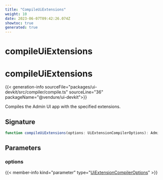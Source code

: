 ```yaml
---
title: "CompileUiExtensions"
weight: 10
date: 2023-06-07T09:42:26.074Z
showtoc: true
generated: true
---
```

<!-- This file was generated from the Vendure source. Do not modify. Instead, re-run the "docs:build" script -->

# compileUiExtensions
<div class="symbol">


# compileUiExtensions

{{< generation-info sourceFile="packages/ui-devkit/src/compiler/compile.ts" sourceLine="36" packageName="@vendure/ui-devkit">}}

Compiles the Admin UI app with the specified extensions.

## Signature

```TypeScript
function compileUiExtensions(options: UiExtensionCompilerOptions): AdminUiAppConfig | AdminUiAppDevModeConfig
```
## Parameters

### options

{{< member-info kind="parameter" type="<a href='/admin-ui-api/ui-devkit/ui-extension-compiler-options#uiextensioncompileroptions'>UiExtensionCompilerOptions</a>" >}}

</div>
